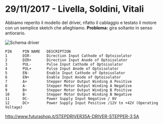 # 29/11/2017 - Livella, Soldini, Vitali
Abbiamo reperito il modello del driver, rifatto il cablaggio e testato il motore con un semplice sketch che alleghiamo.
**Problema:** gira soltanto in senso antiorario.

![Schema driver](https://www.futurashop.it/image/catalog/data/robotica/2846-STEPDRIVER35A/2846-STEPDRIVER35A_4-1.jpg)
```
PIN     PIN NAME   DESCRIPTION
1   	DIR-       Direction Input Cathode of Optoisolator
2       DIR+	   Direction Input Anode of Optoisolator
3       PUL-	   Pulse Input Cathode of Optoisolator
4       PUL+	   Pulse Input Anode of Optoisolator
5       EN-	       Enable Input Cathode of Optoisolator
6       EN+	       Enable Input Anode of Optoisolator
7       A+	       Stepper Motor Output Winding A Positive
8       A-	       Stepper Motor Output Winding A Negative
9       B+         Stepper Motor Output Winding B Positive
10      B-         Stepper Motor Output Winding B Negative
11      DC-        Power Supply Input Negative / 0V
12      DC+        Power Supply Input Positive /12V to +42V (Operating Voltage)
```
http://www.futurashop.it/STEPDRIVER35A-DRIVER-STEPPER-3,5A
